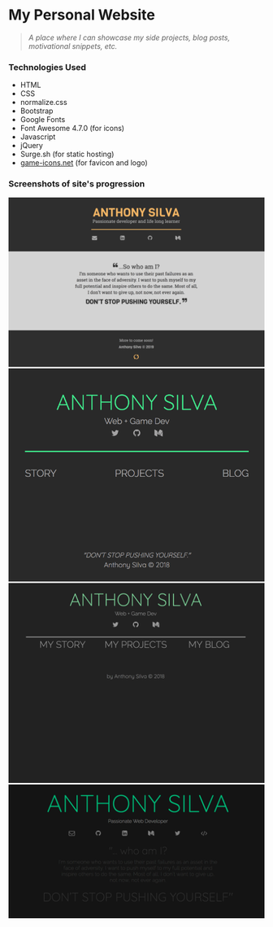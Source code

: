 # My Personal Website

>*A place where I can showcase my side projects, blog posts, motivational snippets, etc.*

### Technologies Used
- HTML
- CSS
- normalize.css
- Bootstrap
- Google Fonts
- Font Awesome 4.7.0 (for icons)
- Javascript
- jQuery
- Surge.sh (for static hosting)
- [game-icons.net](https://game-icons.net/) (for favicon and logo)

### Screenshots of site's progression
[![project image](img/scNewSiteV5.png "screenshot")](http://anthonyjsilva.com)
![project image](img/scNewSiteV4.png "screenshot")
![project image](img/scNewSiteV3.png "screenshot")
![project image](img/scNewSiteV2.png "screenshot")
